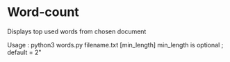 # Word-count
Displays top used words from chosen document

Usage : python3 words.py filename.txt [min_length]
min_length is optional ; default = 2"
